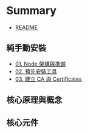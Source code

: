 # Summary

* [README](README.md)

## 純手動安裝

* [01. Node 架構與準備](deploy/01-prerequisites.md)
* [02. 預先安裝工具](deploy/02-install_tools.md)
* [03. 建立 CA 與 Certificates](deploy/03-certificate-authority.md)

## 核心原理與概念

## 核心元件
